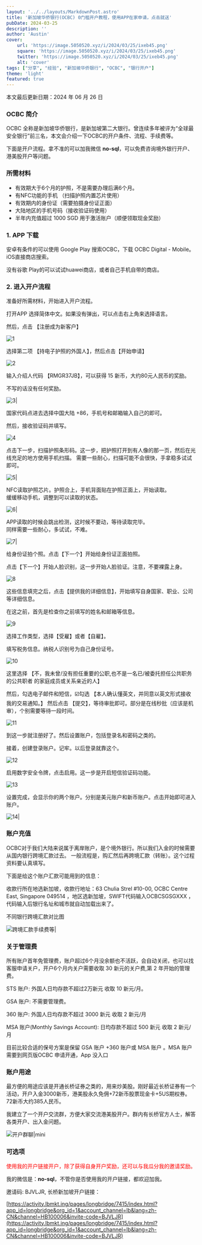 ```yaml
---
layout: '../../layouts/MarkdownPost.astro'
title: '新加坡华侨银行(OCBC) 0门槛开户教程，使用APP在家申请，点击就送'
pubDate: 2024-03-25
description: ''
author: 'Austin'
cover:
    url: 'https://image.5050520.xyz/i/2024/03/25/ixeb45.png'
    square: 'https://image.5050520.xyz/i/2024/03/25/ixeb45.png'
    twitter: 'https://image.5050520.xyz/i/2024/03/25/ixeb45.png'
    alt: 'cover'
tags: ["分享", "经验", "新加坡华侨银行", "OCBC", "银行开户"]
theme: 'light'
featured: true
---
```


本文最后更新日期：2024 年 06 月 26 日

### OCBC 简介

OCBC 全称是新加坡华侨银行，是新加坡第二大银行。曾连续多年被评为“全球最安全银行”前三名，本文会介绍一下OCBC的开户条件、流程、手续费等。

下面是开户流程。拿不准的可以加我微信 **no-sql**，可以免费咨询境外银行开户、港美股开户等问题。

### 所需材料

- 有效期大于6个月的护照，不是需要办理后满6个月。
- 有NFC功能的手机 （扫描护照内置芯片使用）
- 有效期内的身份证（需要拍摄身份证正面）
- 大陆地区的手机号码（接收验证码使用）
- 半年内充值超过 1000 SGD 用于激活账户（顺便领取现金奖励）

### 1. APP 下载

安卓有条件的可以使用 Google Play 搜索OCBC，下载 OCBC Digital - Mobile。iOS直接商店搜索。

没有谷歌 Play的可以试试huawei商店，或者自己手机自带的商店。

### 2. 进入开户流程

准备好所需材料，开始进入开户流程。

打开APP 选择简体中文。如果没有弹出，可以点击右上角来选择语言。

然后，点击 【注册成为新客户】

![1](https://image.5050520.xyz/i/2024/06/26/ls3ybg.jpg)

选择第二项 【持电子护照的外国人】，然后点击【开始申请】

![2](https://image.5050520.xyz/i/2024/06/26/lupxak.jpg)

输入介绍人代码 【RMGR37JB】，可以获得 15 新币，大约80元人民币的奖励。  

不写的话没有任何奖励。

![3|](https://image.5050520.xyz/i/2024/06/26/lwg0fb.jpg)

国家代码点进去选择中国大陆 +86，手机号和邮箱输入自己的即可。

然后，接收验证码并填写。

![4](https://image.5050520.xyz/i/2024/06/26/lwfltb.jpg)

点击下一步，扫描护照条形码。这一步，把护照打开到有人像的那一页，然后在光线充足的地方使用手机扫描。
需要一些耐心，扫描可能不会很快，手拿稳多试试即可。

![5|](https://image.5050520.xyz/i/2024/06/26/m1s1vk.jpg)

NFC读取护照芯片。护照合上，手机背面贴在护照正面上，开始读取。  
缓缓移动手机，调整到可以读取的状态。

![6|](https://image.5050520.xyz/i/2024/06/26/m2hlfr.jpg)

APP读取的时候会跳出检测，这时候不要动，等待读取完毕。  
同样需要一些耐心，多试试，不难。

![7|](https://image.5050520.xyz/i/2024/06/26/m2y4zv.jpg)

给身份证拍个照。点击【下一个】开始给身份证正面拍照。

点击【下一个】开始人脸识别，这一步开始人脸验证。注意，不要裸露上身。

![8](https://image.5050520.xyz/i/2024/06/26/m365jl.jpg)

这些信息填完之后，点击【提供我的详细信息】，开始填写自身国家、职业、公司等详细信息。

在这之前，首先是检查你之前填写的姓名和邮箱等信息。

![9](https://image.5050520.xyz/i/2024/06/26/m4mz04.jpg)

选择工作类型，选择【受雇】或者【自雇】。

填写税务信息。纳税人识别号为自己身份证号。

![10](https://image.5050520.xyz/i/2024/06/26/m5fno2.jpg)

这里选择 【不，我未曾/没有担任重要的公职,也不是一名已/被委托担任公共职务的公共职者
的家庭成员或关系亲近的人】

然后，勾选电子邮件和短信，☑️勾选 【本人确认懂英文，并同意以英文形式接收我的交易通知。】
然后点击 【提交】，等待审批即可。部分是在线秒批（应该是机审），个别需要等待一段时间。

![11](https://image.5050520.xyz/i/2024/06/26/m64bpj.jpg)

到这一步就注册好了。然后设置账户，包括登录名和密码之类的。

接着，创建登录账户。记牢。以后登录就靠这个。

![12](https://image.5050520.xyz/i/2024/06/26/m72mf0.jpg)

启用数字安全令牌，点击启用。这一步是开启短信验证码功能。

![13](https://image.5050520.xyz/i/2024/06/26/m7og6s.jpg)

设置完成，会显示你的两个账户。分别是美元账户和新币账户。点击开始即可进入账户。

![14|](https://image.5050520.xyz/i/2024/06/26/m7prqh.jpg)

### 账户充值

OCBC对于我们大陆来说属于离岸账户，是个境外银行。所以我们入金的时候需要从国内银行跨境汇款过去。
一般流程是，购汇然后再跨境汇款（转账）。这个过程资料要认真填写。


下面是给这个账户汇款可能用到的信息：

收款行所在地选新加坡，收款行地址：63 Chulia Strel #10-00, OCBC Centre East, Singapore 049514 ，地区选新加坡，SWIFT代码输入OCBCSGSGXXX ，代码输入后银行名址和城市就自动加载出来了。

不同银行跨境汇款对比图

![跨境汇款手续费等|](https://image.5050520.xyz/i/2024/03/25/ieyjrp.jpg)

### 关于管理费  

所有账户首年免管理费，账户超过6个月没余额也不活跃，会自动关闭，也可以找客服申请关户，开户6个月内关户需要收取 30 新元的关户费,第 2 年开始的管理费。

STS 账户: 外国人日均存款不超过2万新元 收取 10 新元/月。

GSA 账户: 不需要管理费。  

360 账户: 外国人日均存款不超过 3000 新元 收取 2 新元/月

MSA 账户(Monthly Savings Account): 日均存款不超过 500 新元 收取 2 新元/月

目前比较合适的保号方案是保留 GSA 账户 +360 账户或 MSA 账户 。MSA 账户需要到网页版OCBC 申请开通，App 没入口  

### 账户用途

最方便的用途应该是开通长桥证券之类的，用来炒美股。刚好最近长桥证券有一个活动，开户入金3000新币，港美股永久免佣+72新币股票现金卡+5US期权券。72新币大约385人民币。

我建立了一个开户交流群，方便大家交流港美股开户。群内有长桥官方人士，解答各类开户、出入金问题。

![开户群聊|mini](https://image.5050520.xyz/i/manual/wxg.jpg)

### 可选项

<p style="color:red;">使用我的开户链接开户，除了获得自身开户奖励，还可以与我瓜分我的邀请奖励。</p>

我的微信是：**no-sql**，不管你是否使用我的开户链接，都欢迎加我。 

邀请码: BJVLJR, 长桥新加坡开户链接：

[https://activity.lbmkt.ing/pages/longbridge/7415/index.html?app_id=longbridge&org_id=1&account_channel=lb&lang=zh-CN&channel=HB100006&invite-code=BJVLJR](https://activity.lbmkt.ing/pages/longbridge/7415/index.html?app_id=longbridge&org_id=1&account_channel=lb&lang=zh-CN&channel=HB100006&invite-code=BJVLJR)
